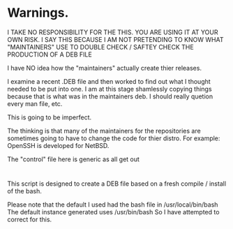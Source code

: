 
# Warnings.  

I TAKE NO RESPONSIBILITY FOR THE THIS.  YOU ARE USING IT AT YOUR OWN
RISK.  I SAY THIS BECAUSE I AM NOT PRETENDING TO KNOW WHAT "MAINTAINERS"
USE TO DOUBLE CHECK / SAFTEY CHECK THE PRODUCTION OF A DEB FILE

I have NO idea how the "maintainers" actually create thier releases.

I examine a recent .DEB file and then worked to find out what I thought
needed to be put into one.  I am at this stage shamlessly copying things
because that is what was in the maintainers deb.  I should really 
quetion every man file, etc.

This is going to be imperfect.

The thinking is that many of the maintainers for the repositories
are sometimes going to have to change the code for thier distro.
For example:  OpenSSH is developed for NetBSD.

The "control" file here is generic as all get out

# 

This script is designed to create a DEB file based on a fresh
compile / install of the bash.

Please note that the default I used had the bash file in /usr/local/bin/bash
The default instance generated uses /usr/bin/bash
So I have attempted to correct for this.
